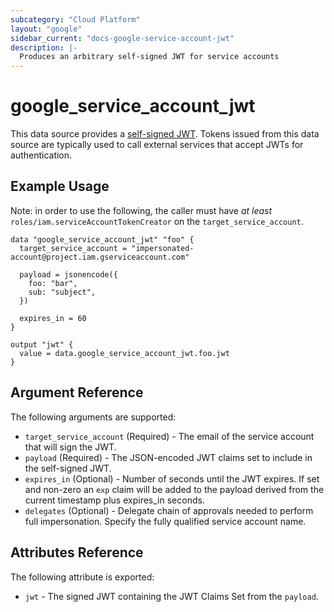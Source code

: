 ```yaml
---
subcategory: "Cloud Platform"
layout: "google"
sidebar_current: "docs-google-service-account-jwt"
description: |-
  Produces an arbitrary self-signed JWT for service accounts
---
```


# google_service_account_jwt

This data source provides a [self-signed JWT](https://cloud.google.com/iam/docs/create-short-lived-credentials-direct#sa-credentials-jwt).  Tokens issued from this data source are typically used to call external services that accept JWTs for authentication.

## Example Usage

Note: in order to use the following, the caller must have _at least_ `roles/iam.serviceAccountTokenCreator` on the `target_service_account`.

```hcl
data "google_service_account_jwt" "foo" {
  target_service_account = "impersonated-account@project.iam.gserviceaccount.com"

  payload = jsonencode({
    foo: "bar",
    sub: "subject",
  })

  expires_in = 60
}

output "jwt" {
  value = data.google_service_account_jwt.foo.jwt
}
```

## Argument Reference

The following arguments are supported:

* `target_service_account` (Required) - The email of the service account that will sign the JWT.
* `payload` (Required) - The JSON-encoded JWT claims set to include in the self-signed JWT.
* `expires_in` (Optional) - Number of seconds until the JWT expires. If set and non-zero an `exp` claim will be added to the payload derived from the current timestamp plus expires_in seconds.
* `delegates` (Optional) - Delegate chain of approvals needed to perform full impersonation. Specify the fully qualified service account name.

## Attributes Reference

The following attribute is exported:

* `jwt` - The signed JWT containing the JWT Claims Set from the `payload`.
